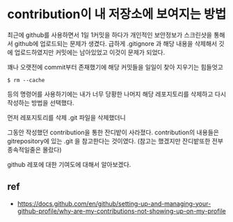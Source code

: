 # contribution이 내 저장소에 보여지는 방법

최근에 github를 사용하면서 1일 1커밋을 하다가
개인적인 보안정보가 스크린샷을 통해서 github에 업로드되는 문제가 생겼다. 급하게 .gitignore 과 해당 내용을 삭제해서 깃에 업로드하였지만 커밋에는 남아있었고 이것이 문제가 되었다.

꽤나 오랫전에 commit부터 존재했기에 해당 커밋들을 일일이 찾아 지우기는 힘들엇고
```
$ rm --cache 
```
등의 명령어를 사용하기에는 내가 너무 당황한 나머지 
해당 레포지토리를 삭제하고 다시 작성하는 방법을 선택했다.

먼저 레포지토리를 삭제
.git 파일을 삭제했더니

그동안 작성했던 contribution을 통한 잔디밭이 사라졌다.
contribution의 내용들은 gitrepository에 있는 .git 을 참고한다는 것이였다. (참고는 했겠지만 잔디밭또한 전부 종속적일줄은 몰랐다)

github 레포에 대한 기여도에 대해서 알아보겠다.

## ref
- https://docs.github.com/en/github/setting-up-and-managing-your-github-profile/why-are-my-contributions-not-showing-up-on-my-profile